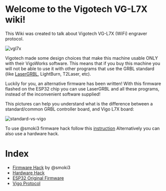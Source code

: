 # Welcome to the Vigotech VG-L7X wiki!
This Wiki was created to talk about Vigotech VG-L7X (WiFi) engraver protocol.

![vgl7x](https://user-images.githubusercontent.com/8782035/96716014-c2481400-13a4-11eb-9c7f-2a90dcbe5fc6.jpg)

Vigotech made some design choices that make this machine usable ONLY with their VigoWorks software. This means that if you buy this machine you will not be able to use it with other programs that use the GRBL standard (like [LaserGRBL](https://lasergrbl.com), LightBurn, T2Laser, etc).

Luckily for you, an alternative firmware has been written! 
With this firmware flashed on the ESP32 chip you can use LaserGRBL and all these programs, instead of the inconvenient software supplied!

This pictures can help you understand what is the difference between a standard/common GRBL controller board, and Vigo L7X board:

![standard-vs-vigo](https://user-images.githubusercontent.com/8782035/96724377-0db3ef80-13b0-11eb-9911-2358934ce6ef.png)

To use @smoki3 firmware hack follow this [instruction](https://github.com/arkypita/Vigotech-VG-L7X/tree/main/CustomFirmware-VG-L7x)
Alternatively you can also use a hardware hack.

# Index

- [Firmware Hack](https://github.com/arkypita/Vigotech-VG-L7X/tree/main/CustomFirmware-VG-L7x) by @smoki3
- [Hardware Hack](https://github.com/arkypita/Vigotech-VG-L7X/tree/main/Hardware)
- [ESP32 Original Firmware](https://github.com/arkypita/Vigotech-VG-L7X/tree/main/Firmware)
- [Vigo Protocol](https://github.com/arkypita/Vigotech-VG-L7X/tree/main/Protocol)
